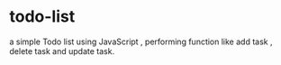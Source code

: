 # todo-list
a simple Todo list using JavaScript , performing function like add task , delete task and update task.
